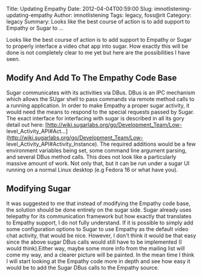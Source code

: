 Title: Updating Empathy
Date: 2012-04-04T00:59:00
Slug: imnotlistening-updating-empathy
Author: imnotlistening
Tags: legacy, foss@rit
Category: legacy
Summary: Looks like the best course of action is to add support to Empathy or Sugar to ... 

Looks like the best course of action is to add support to Empathy or Sugar to
properly interface a video chat app into sugar. How exactly this will be done
is not completely clear to me yet but here are the possibilities I have seen.

## Modify And Add To The Empathy Code Base

Sugar communicates with its activities via DBus. DBus is an IPC mechanism
which allows the SUgar shell to pass commands via remote method calls to a
running application. In order to make Empathy a proper sugar activity, it
would need the means to respond to the special requests passed by Sugar. The
exact interface for interfacing with sugar is described in all its gory detail
out here: [http://wiki.sugarlabs.org/go/Development_Team/Low-
level_Activity_API#Act...](http://wiki.sugarlabs.org/go/Development_Team/Low-
level_Activity_API#Activity_Instance). The required additions would be a few
environment variables being set, some command line argument parsing, and
several DBus method calls. This does not look like a particularly massive
amount of work. Not only that, but it can be run under a sugar UI running on a
normal Linux desktop (e.g Fedora 16 or what have you).

## Modifying Sugar

It was suggested to me that instead of modifying the Empathy code base, the
solution should be done entirely on the sugar side. Sugar already uses
telepathy for its communication framework but how exactly that translates to
Empathy support, I do not fully understand. If it is possible to simply add
some configuration options to Sugar to use Empathy as the default video chat
activity, that would be nice. However, I don't think it would be that easy
since the above sugar DBus calls would still have to be implemented (I would
think).Either way, maybe some more info from the mailing list will come my
way, and a clearer picture will be painted. In the mean time I think I will
start looking at the Empathy code more in depth and see how easy it would be
to add the Sugar DBus calls to the Empathy source.

